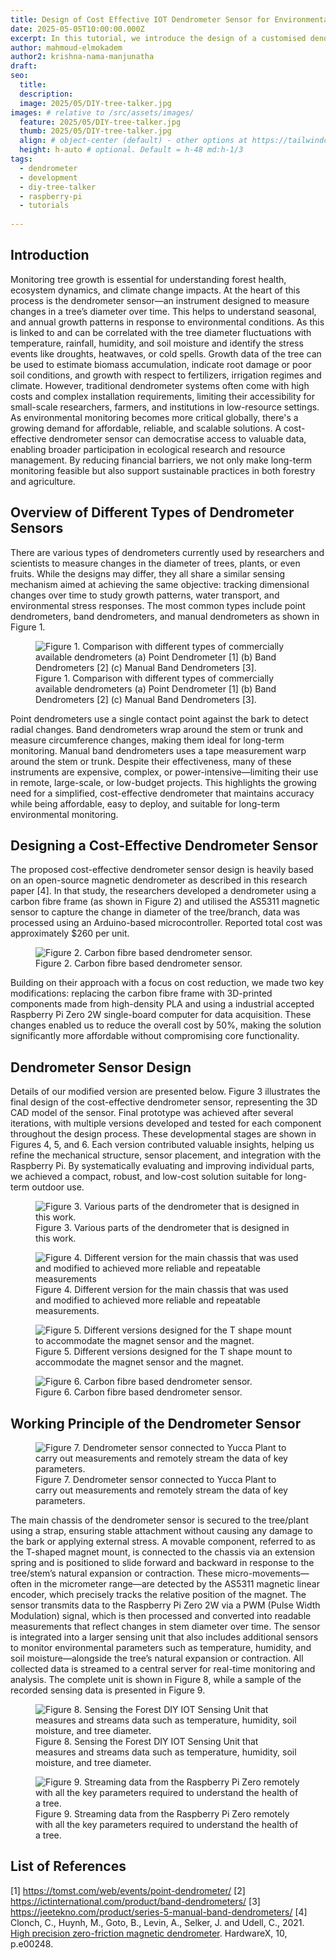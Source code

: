 ```yaml
---
title: Design of Cost Effective IOT Dendrometer Sensor for Environmental Monitoring 
date: 2025-05-05T10:00:00.000Z
excerpt: In this tutorial, we introduce the design of a customised dendrometer sensor for our DIY tree talker.
author: mahmoud-elmokadem
author2: krishna-nama-manjunatha
draft: 
seo:
  title:
  description:
  image: 2025/05/DIY-tree-talker.jpg
images: # relative to /src/assets/images/
  feature: 2025/05/DIY-tree-talker.jpg
  thumb: 2025/05/DIY-tree-talker.jpg
  align: # object-center (default) - other options at https://tailwindcss.com/docs/object-position
  height: h-auto # optional. Default = h-48 md:h-1/3
tags:
  - dendrometer
  - development
  - diy-tree-talker
  - raspberry-pi
  - tutorials
 
---
```


## Introduction

Monitoring tree growth is essential for understanding forest health, ecosystem dynamics, and climate change impacts. At the heart of this process is the dendrometer sensor—an instrument designed to measure changes in a tree’s diameter over time. This helps to understand seasonal, and annual growth patterns in response to environmental conditions. As this is linked to and can be correlated with the tree diameter fluctuations with temperature, rainfall, humidity, and soil moisture and identify the stress events like droughts, heatwaves, or cold spells. Growth data of the tree can be used to estimate biomass accumulation, indicate root damage or poor soil conditions, and growth with respect to fertilizers, irrigation regimes and climate.  However, traditional dendrometer systems often come with high costs and complex installation requirements, limiting their accessibility for small-scale researchers, farmers, and institutions in low-resource settings. As environmental monitoring becomes more critical globally, there's a growing demand for affordable, reliable, and scalable solutions. A cost-effective dendrometer sensor can democratise access to valuable data, enabling broader participation in ecological research and resource management. By reducing financial barriers, we not only make long-term monitoring feasible but also support sustainable practices in both forestry and agriculture.

## Overview of Different Types of Dendrometer Sensors

There are various types of dendrometers currently used by researchers and scientists to measure changes in the diameter of trees, plants, or even fruits. While the designs may differ, they all share a similar sensing mechanism aimed at achieving the same objective: tracking dimensional changes over time to study growth patterns, water transport, and environmental stress responses. The most common types include point dendrometers, band dendrometers, and manual dendrometers as shown in Figure 1. 

<div class="flex justify-center items-center">
<figure>
<img class="mt-4 mb-4" src="/assets/images/2025/05/Figure-1.jpg" alt="Figure 1. Comparison with different types of commercially available dendrometers (a) Point Dendrometer [1] (b) Band Dendrometers [2] (c) Manual Band Dendrometers [3].">
<figcaption>Figure 1. Comparison with different types of commercially available dendrometers (a) Point Dendrometer [1] (b) Band Dendrometers [2] (c) Manual Band Dendrometers [3].</figcaption>
</figure>
</div>

Point dendrometers use a single contact point against the bark to detect radial changes. Band dendrometers wrap around the stem or trunk and measure circumference changes, making them ideal for long-term monitoring. Manual band dendrometers uses a tape measurement warp around the stem or trunk. Despite their effectiveness, many of these instruments are expensive, complex, or power-intensive—limiting their use in remote, large-scale, or low-budget projects. This highlights the growing need for a simplified, cost-effective dendrometer that maintains accuracy while being affordable, easy to deploy, and suitable for long-term environmental monitoring.

## Designing a Cost-Effective Dendrometer Sensor

The proposed cost-effective dendrometer sensor design is heavily based on an open-source magnetic dendrometer as described in this research paper [4]. In that study, the researchers developed a dendrometer using a carbon fibre frame (as shown in Figure 2) and utilised the AS5311 magnetic sensor to capture the change in diameter of the tree/branch, data was processed using an Arduino-based microcontroller. Reported total cost was approximately $260 per unit.

<div class="flex justify-center items-center">
<figure>
<img class="mt-4 mb-4" src="/assets/images/2025/05/Figure-2.jpg" alt="Figure 2. Carbon fibre based dendrometer sensor.">
<figcaption>Figure 2. Carbon fibre based dendrometer sensor.</figcaption>
</figure>
</div>

Building on their approach with a focus on cost reduction, we made two key modifications: replacing the carbon fibre frame with 3D-printed components made from high-density PLA and using a industrial accepted Raspberry Pi Zero 2W single-board computer for data acquisition. These changes enabled us to reduce the overall cost by 50%, making the solution significantly more affordable without compromising core functionality.

## Dendrometer Sensor Design

Details of our modified version are presented below. Figure 3 illustrates the final design of the cost-effective dendrometer sensor, representing the 3D CAD model of the sensor. Final prototype was achieved after several iterations, with multiple versions developed and tested for each component throughout the design process. These developmental stages are shown in Figures 4, 5, and 6. Each version contributed valuable insights, helping us refine the mechanical structure, sensor placement, and integration with the Raspberry Pi. By systematically evaluating and improving individual parts, we achieved a compact, robust, and low-cost solution suitable for long-term outdoor use.

<div class="flex justify-center items-center">
<figure>
<img class="mt-4 mb-4" src="/assets/images/2025/05/Figure-3.jpg" alt="Figure 3. Various parts of the dendrometer that is designed in this work.">
<figcaption>Figure 3. Various parts of the dendrometer that is designed in this work.</figcaption>
</figure>
</div>

<div class="flex justify-center items-center">
<figure>
<img class="mt-4 mb-4" src="/assets/images/2025/05/Figure-4.jpg" alt="Figure 4. Different version for the main chassis that was used and modified to achieved more reliable and repeatable measurements">
<figcaption>Figure 4. Different version for the main chassis that was used and modified to achieved more reliable and repeatable measurements.</figcaption>
</figure>
</div>

<div class="flex justify-center items-center">
<figure>
<img class="mt-4 mb-4" src="/assets/images/2025/05/Figure-5.jpg" alt="Figure 5. Different versions designed for the T shape mount to accommodate the magnet sensor and the magnet.">
<figcaption>Figure 5. Different versions designed for the T shape mount to accommodate the magnet sensor and the magnet.</figcaption>
</figure>
</div>

<div class="flex justify-center items-center">
<figure>
<img class="mt-4 mb-4" src="/assets/images/2025/05/Figure-6.jpg" alt="Figure 6. Carbon fibre based dendrometer sensor.">
<figcaption>Figure 6. Carbon fibre based dendrometer sensor.</figcaption>
</figure>
</div>

## Working Principle of the Dendrometer Sensor

<div class="flex justify-center items-center">
<figure>
<img class="mt-4 mb-4" src="/assets/images/2025/05/Figure-7.jpg" alt="Figure 7. Dendrometer sensor connected to Yucca Plant to carry out measurements and remotely stream the data of key parameters.">
<figcaption>Figure 7. Dendrometer sensor connected to Yucca Plant to carry out measurements and remotely stream the data of key parameters.</figcaption>
</figure>
</div>

The main chassis of the dendrometer sensor is secured to the tree/plant using a strap, ensuring stable attachment without causing any damage to the bark or applying external stress. A movable component, referred to as the T-shaped magnet mount, is connected to the chassis via an extension spring and is positioned to slide forward and backward in response to the tree/stem’s natural expansion or contraction. These micro-movements—often in the micrometer range—are detected by the AS5311 magnetic linear encoder, which precisely tracks the relative position of the magnet. The sensor transmits data to the Raspberry Pi Zero 2W via a PWM (Pulse Width Modulation) signal, which is then processed and converted into readable measurements that reflect changes in stem diameter over time. The sensor is integrated into a larger sensing unit that also includes additional sensors to monitor environmental parameters such as temperature, humidity, and soil moisture—alongside the tree’s natural expansion or contraction. All collected data is streamed to a central server for real-time monitoring and analysis. The complete unit is shown in Figure 8, while a sample of the recorded sensing data is presented in Figure 9. 

<div class="flex justify-center items-center">
<figure>
<img class="mt-4 mb-4" src="/assets/images/2025/05/Figure-8.jpg" alt="Figure 8. Sensing the Forest DIY IOT Sensing Unit that measures and streams data such as temperature, humidity, soil moisture, and tree diameter.">
<figcaption>Figure 8. Sensing the Forest DIY IOT Sensing Unit that measures and streams data such as temperature, humidity, soil moisture, and tree diameter.</figcaption>
</figure>
</div>


<div class="flex justify-center items-center">
<figure>
<img class="mt-4 mb-4" src="/assets/images/2025/05/Figure-9.jpg" alt="Figure 9. Streaming data from the Raspberry Pi Zero remotely with all the key parameters required to understand the health of a tree.">
<figcaption>Figure 9. Streaming data from the Raspberry Pi Zero remotely with all the key parameters required to understand the health of a tree.</figcaption>
</figure>
</div>


## List of References

[1] https://tomst.com/web/events/point-dendrometer/ 
[2] https://ictinternational.com/product/band-dendrometers/ 
[3] https://jeetekno.com/product/series-5-manual-band-dendrometers/ 
[4] Clonch, C., Huynh, M., Goto, B., Levin, A., Selker, J. and Udell, C., 2021. [High precision zero-friction magnetic dendrometer](https://www.sciencedirect.com/science/article/pii/S246806722100078X). HardwareX, 10, p.e00248. 


